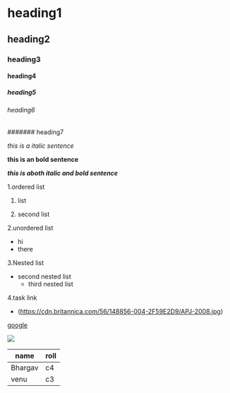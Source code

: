 # heading1
## heading2
### heading3
#### heading4
##### heading5
###### heading6
####### heading7

*this is a italic sentence*

**this is an bold sentence**

***this is aboth italic and bold sentence***
 
1.ordered list 

  1. list
 
  2. second list
 
 2.unordered list
 
 - hi
 - there

3.Nested list
  - second nested list
    - third nested list


 4.task link
 
 - (https://cdn.britannica.com/56/148856-004-2F59E2D9/APJ-2008.jpg)


 [google](www.google.com) 
 
 ![](https://upload.wikimedia.org/wikipedia/commons/a/a8/The_Chief_Minister_of_Andhra_Pradesh%2C_Shri_Y.S._Jagan_Mohan_Reddy.jpg)

name|roll
-|-
Bhargav|c4
venu|c3


